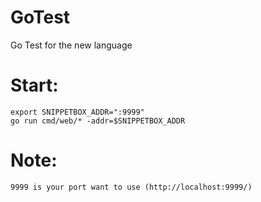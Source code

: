 # GoTest
Go Test for the new language
 

 
# Start: 
    export SNIPPETBOX_ADDR=":9999"
    go run cmd/web/* -addr=$SNIPPETBOX_ADDR
# Note: 
    9999 is your port want to use (http://localhost:9999/)